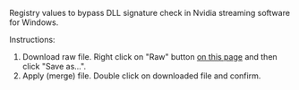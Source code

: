 Registry values to bypass DLL signature check in Nvidia streaming software for Windows.

Instructions:

1. Download raw file. Right click on "Raw" button [on this page](skip_sig_check.reg) and then click "Save as...".
2. Apply (merge) file. Double click on downloaded file and confirm.
